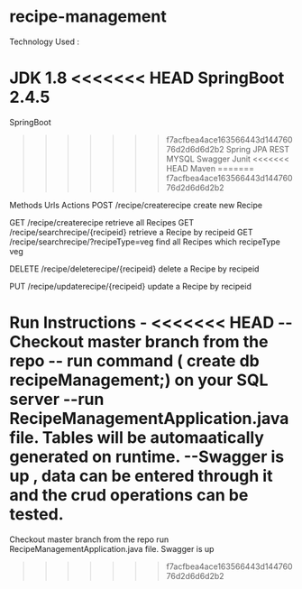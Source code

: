 # recipe-management

Technology Used :

JDK 1.8
<<<<<<< HEAD
SpringBoot 2.4.5
=======
SpringBoot
>>>>>>> f7acfbea4ace163566443d14476076d2d6d6d2b2
Spring JPA
REST
MYSQL
Swagger
Junit
<<<<<<< HEAD
Maven
=======
>>>>>>> f7acfbea4ace163566443d14476076d2d6d6d2b2

Methods	    Urls	                             Actions
POST	  /recipe/createrecipe	             create new Recipe

GET	    /recipe/createrecipe	                 retrieve all Recipes
GET	    /recipe/searchrecipe/{recipeid}	               retrieve a Recipe by recipeid
GET	    /recipe/searchrecipe/?recipeType=veg	   find all Recipes which recipeType  veg

DELETE	/recipe/deleterecipe/{recipeid}	               delete a Recipe by recipeid

PUT   	/recipe/updaterecipe/{recipeid}	               update a Recipe by recipeid


Run Instructions -
<<<<<<< HEAD
 -- Checkout master branch from the repo 
 -- run command ( create db recipeManagement;) on your SQL server
 --run RecipeManagementApplication.java file. Tables will be automaatically generated on runtime.
 --Swagger is up , data can be entered through it and the crud operations can be tested.
=======
Checkout master branch from the repo 
run RecipeManagementApplication.java file.
Swagger is up 
>>>>>>> f7acfbea4ace163566443d14476076d2d6d6d2b2
